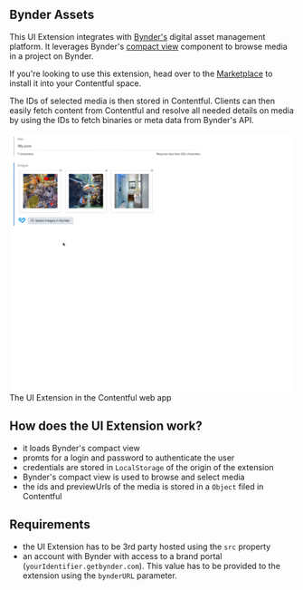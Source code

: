 ## Bynder Assets

This UI Extension integrates with [Bynder's](https://www.bynder.com) digital asset management platform. It leverages Bynder's [compact view](https://developer-docs.bynder.com/UI%20components/#compact-view) component to browse media in a project on Bynder.

If you're looking to use this extension, head over to the [Marketplace](https://www.contentful.com/developers/marketplace/bynder-assets/) to install it into your Contentful space.

The IDs of selected media is then stored in Contentful. Clients can then easily fetch content from Contentful and resolve all needed details on media by using the IDs to fetch binaries or meta data from Bynder's API.

![](bynder-dialog-in-action.gif)
The UI Extension in the Contentful web app

## How does the UI Extension work?

- it loads Bynder's compact view
- promts for a login and password to authenticate the user
- credentials are stored in `LocalStorage` of the origin of the extension
- Bynder's compact view is used to browse and select media
- the ids and previewUrls of the media is stored in a `Object` filed in Contentful

## Requirements

- the UI Extension has to be 3rd party hosted using the `src` property
- an account with Bynder with access to a brand portal (`yourIdentifier.getbynder.com`). This value has to be provided to the extension using the `bynderURL` parameter.
